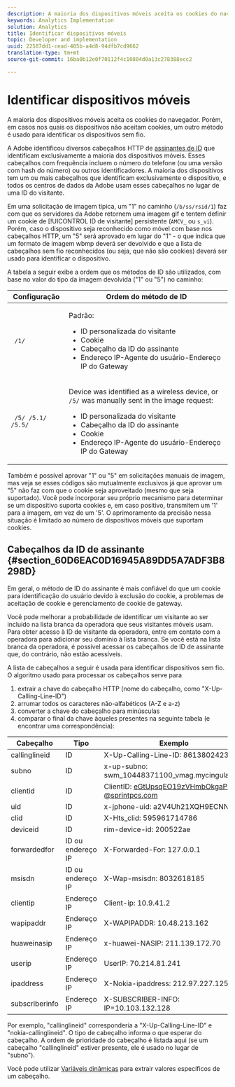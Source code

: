 ```yaml
---
description: A maioria dos dispositivos móveis aceita os cookies do navegador. Porém, em casos nos quais os dispositivos não aceitam cookies, um outro método é usado para identificar os dispositivos sem fio.
keywords: Analytics Implementation
solution: Analytics
title: Identificar dispositivos móveis
topic: Developer and implementation
uuid: 22587dd1-cead-485b-a4d8-94dfb7cd9662
translation-type: tm+mt
source-git-commit: 16ba0b12e0f70112f4c10804d0a13c278388ecc2

---
```



# Identificar dispositivos móveis

A maioria dos dispositivos móveis aceita os cookies do navegador. Porém, em casos nos quais os dispositivos não aceitam cookies, um outro método é usado para identificar os dispositivos sem fio.

A Adobe identificou diversos cabeçalhos HTTP de [assinantes de ID](/help/implement/js-implementation/c-unique-visitors/visid-mobile.md#section_60D6EAC0D16945A89DD5A7ADF3B8298D) que identificam exclusivamente a maioria dos dispositivos móveis. Esses cabeçalhos com frequência incluem o número do telefone (ou uma versão com hash do número) ou outros identificadores. A maioria dos dispositivos tem um ou mais cabeçalhos que identificam exclusivamente o dispositivo, e todos os centros de dados da Adobe usam esses cabeçalhos no lugar de uma ID do visitante.

Em uma solicitação de imagem típica, um "1" no caminho (`/b/ss/rsid/1`) faz com que os servidores da Adobe retornem uma imagem gif e tentem definir um cookie de [!UICONTROL ID de visitante] persistente (`AMCV_` ou `s_vi`). Porém, caso o dispositivo seja reconhecido como móvel com base nos cabeçalhos HTTP, um "5" será aprovado em lugar do "1" - o que indica que um formato de imagem wbmp deverá ser devolvido e que a lista de cabeçalhos sem fio reconhecidos (ou seja, que não são cookies) deverá ser usado para identificar o dispositivo.

A tabela a seguir exibe a ordem que os métodos de ID são utilizados, com base no valor do tipo da imagem devolvida ("1" ou "5") no caminho:

<table id="table_07B0E55D5DAA4552A5CBC6937D47A857"> 
 <thead> 
  <tr> 
   <th colname="col1" class="entry"> Configuração </th> 
   <th colname="col2" class="entry"> Ordem do método de ID </th> 
  </tr> 
 </thead>
 <tbody> 
  <tr> 
   <td colname="col1"> <code> /1/</code> </td> 
   <td colname="col2"> <p>Padrão: </p> 
    <ul id="ul_E37E9919658A492C92187BAA18D33AB6"> 
     <li id="li_1A9E39C7CFB24C68AA07C8E85D33A858">ID personalizada do visitante </li> 
     <li id="li_0DC8D17828C848BEB614C6E47C090064">Cookie </li> 
     <li id="li_52706792FAD14F459266E3A672F92EA1">Cabeçalho da ID do assinante </li> 
     <li id="li_ECAD713D22314338BB5C92167DC0BB02"> Endereço IP-Agente do usuário-Endereço IP do Gateway </li> 
    </ul> </td> 
  </tr> 
  <tr> 
   <td colname="col1"> <code> /5/ /5.1/ /5.5/</code> </td> 
   <td colname="col2"> <p>Device was identified as a wireless device, or <code> /5/</code> was manually sent in the image request: </p> 
    <ul id="ul_624BEDFA3E1243CF9B42081D8B8EFFFB"> 
     <li id="li_D65761D23B684DB59BC23E92C9098122">ID personalizada do visitante </li> 
     <li id="li_ADBA806B74CA43EFA8612301E06106C6">Cabeçalho da ID do assinante </li> 
     <li id="li_79DFD0DEAA1242C09A03E8134A40F799">Cookie </li> 
     <li id="li_A462B9120FC6443480D62F37D456747E">Endereço IP-Agente do usuário-Endereço IP do Gateway </li> 
    </ul> </td> 
  </tr> 
 </tbody> 
</table>

Também é possível aprovar "1" ou "5" em solicitações manuais de imagem, mas veja se esses códigos são mutualmente exclusivos já que aprovar um "5" não faz com que o cookie seja aproveitado (mesmo que seja suportado). Você pode incorporar seu próprio mecanismo para determinar se um dispositivo suporta cookies e, em caso positivo, transmitem um '1' para a imagem, em vez de um '5'. O aprimoramento da precisão nessa situação é limitado ao número de dispositivos móveis que suportam cookies.

## Cabeçalhos da ID de assinante {#section_60D6EAC0D16945A89DD5A7ADF3B8298D}

Em geral, o método de ID do assinante é mais confiável do que um cookie para identificação do usuário devido à exclusão do cookie, a problemas de aceitação de cookie e gerenciamento de cookie de gateway.

Você pode melhorar a probabilidade de identificar um visitante ao ser incluído na lista branca da operadora que seus visitantes móveis usam. Para obter acesso à ID de visitante da operadora, entre em contato com a operadora para adicionar seu domínio à lista branca. Se você está na lista branca da operadora, é possível acessar os cabeçalhos de ID de assinante que, do contrário, não estão acessíveis.

A lista de cabeçalhos a seguir é usada para identificar dispositivos sem fio. O algoritmo usado para processar os cabeçalhos serve para

1. extrair a chave do cabeçalho HTTP (nome do cabeçalho, como "X-Up-Calling-Line-ID")
1. arrumar todos os caracteres não-alfabéticos (A-Z e a-z)
1. converter a chave do cabeçalho para minúsculas
1. comparar o final da chave àqueles presentes na seguinte tabela (e encontrar uma correspondência):

| Cabeçalho | Tipo | Exemplo |
|---|---|---|
| callinglineid | ID | X-Up-Calling-Line-ID: 8613802423312 |
| subno | ID | x-up-subno: swm_10448371100_vmag.mycingular.net |
| clientid | ID | ClientID: eGtUpsqEO19zVHmbOkgaPVI-@sprintpcs.com |
| uid | ID | x-jphone-uid: a2V4Uh21XQH9ECNN |
| clid | ID | X-Hts_clid: 595961714786 |
| deviceid | ID | rim-device-id: 200522ae |
| forwardedfor | ID ou endereço IP | X-Forwarded-For: 127.0.0.1 |
| msisdn | ID ou endereço IP | X-Wap-msisdn: 8032618185 |
| clientip | Endereço IP | Client-ip: 10.9.41.2 |
| wapipaddr | Endereço IP | X-WAPIPADDR: 10.48.213.162 |
| huaweinasip | Endereço IP | x-huawei-NASIP: 211.139.172.70 |
| userip | Endereço IP | UserIP: 70.214.81.241 |
| ipaddress | Endereço IP | X-Nokia-ipaddress: 212.97.227.125 |
| subscriberinfo | Endereço IP | X-SUBSCRIBER-INFO: IP=10.103.132.128 |

Por exemplo, "callinglineid" corresponderia a "X-Up-Calling-Line-ID" e "nokia-callinglineid". O tipo de cabeçalho informa o que esperar do cabeçalho. A ordem de prioridade do cabeçalho é listada aqui (se um cabeçalho "callinglineid" estiver presente, ele é usado no lugar de "subno").

Você pode utilizar [Variáveis dinâmicas](/help/implement/js-implementation/c-variables/dynvars-overview.md) para extrair valores específicos de um cabeçalho.
